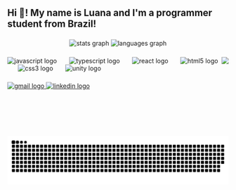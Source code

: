 <h2 align="left">Hi 👋! My name is Luana and I'm a programmer student from Brazil!</h2>

###

<div align="center">
  <img src="https://github-readme-stats.vercel.app/api?username=LunGomes&hide_title=false&hide_rank=false&show_icons=true&include_all_commits=true&count_private=true&disable_animations=false&theme=midnight-purple&locale=en&hide_border=true" height="110" alt="stats graph"  />
  <img src="https://github-readme-stats.vercel.app/api/top-langs?username=LunGomes&locale=en&hide_title=false&layout=compact&card_width=320&langs_count=10&theme=midnight-purple&hide_border=true" height="110" alt="languages graph"  />
</div>

###

<img align="right" height="180" src="https://preview.redd.it/some-pixel-art-animated-minis-i-made-recently-v0-c5ez2it95fjc1.gif?width=512&auto=webp&s=f80b8b6a479ae3e6b1336758e019305f1d6bba41"  />

###

<div align="left">
  <img src="https://cdn.jsdelivr.net/gh/devicons/devicon/icons/javascript/javascript-original.svg" height="30" alt="javascript logo"  />
  <img width="20" />
  <img src="https://cdn.jsdelivr.net/gh/devicons/devicon/icons/typescript/typescript-original.svg" height="30" alt="typescript logo"  />
  <img width="20" />
  <img src="https://cdn.jsdelivr.net/gh/devicons/devicon/icons/react/react-original.svg" height="30" alt="react logo"  />
  <img width="20" />
  <img src="https://cdn.jsdelivr.net/gh/devicons/devicon/icons/html5/html5-original.svg" height="30" alt="html5 logo"  />
  <img width="20" />
  <img src="https://cdn.jsdelivr.net/gh/devicons/devicon/icons/css3/css3-original.svg" height="30" alt="css3 logo"  />
  <img width="20" />
  <img src="https://cdn.jsdelivr.net/gh/devicons/devicon/icons/unity/unity-original.svg" height="30" alt="unity logo"  />
</div>

###

<div align="left">
  <a href="mailto:luanagomesdasilva281106@gmail.com" target="_blank">
    <img src="https://img.shields.io/static/v1?message=Gmail&logo=gmail&label=&color=D14836&logoColor=white&labelColor=&style=for-the-badge" height="43" alt="gmail logo"  />
  </a>
  <a href="https://www.linkedin.com/in/luana-gomes-da-silva-b6b5192bb/" target="_blank">
    <img src="https://img.shields.io/static/v1?message=LinkedIn&logo=linkedin&label=&color=0077B5&logoColor=white&labelColor=&style=for-the-badge" height="43" alt="linkedin logo"  />
  </a>
</div>

###

<img src="https://raw.githubusercontent.com/LunGomes/LunGomes/output/snake.svg" alt="Snake animation" />

###
